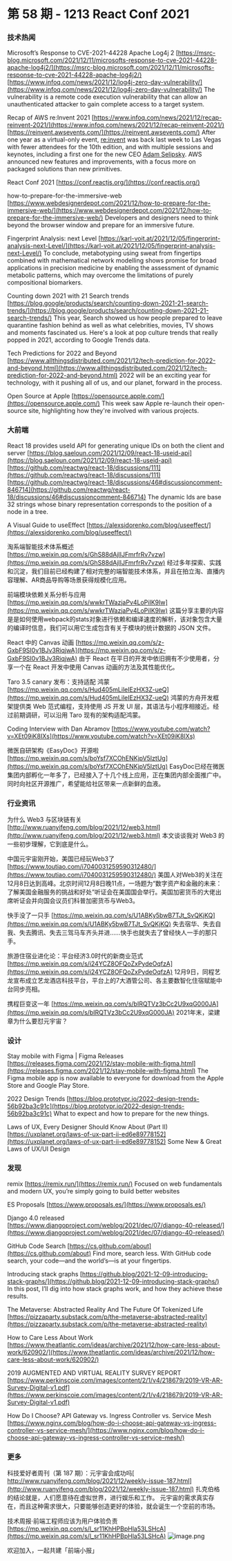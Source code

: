 # 第 58 期 - 1213 React Conf 2021
### 技术热闻
Microsoft’s Response to CVE-2021-44228 Apache Log4j 2
[https://msrc-blog.microsoft.com/2021/12/11/microsofts-response-to-cve-2021-44228-apache-log4j2/](https://msrc-blog.microsoft.com/2021/12/11/microsofts-response-to-cve-2021-44228-apache-log4j2/)
[https://www.infoq.com/news/2021/12/log4j-zero-day-vulnerability/](https://www.infoq.com/news/2021/12/log4j-zero-day-vulnerability/)
The vulnerability is a remote code execution vulnerability that can allow an unauthenticated attacker to gain complete access to a target system.

Recap of AWS re:Invent 2021
[https://www.infoq.com/news/2021/12/recap-reinvent-2021/](https://www.infoq.com/news/2021/12/recap-reinvent-2021/)
[https://reinvent.awsevents.com/](https://reinvent.awsevents.com/)
After one year as a virtual-only event, [re:invent](https://reinvent.awsevents.com/) was back last week to Las Vegas with fewer attendees for the 10th edition, and with multiple sessions and keynotes, including a first one for the new CEO [Adam Selipsky](https://twitter.com/aselipsky). AWS announced new features and improvements, with a focus more on packaged solutions than new primitives.

React Conf 2021
[https://conf.reactjs.org/](https://conf.reactjs.org/)

how-to-prepare-for-the-immersive-web
[https://www.webdesignerdepot.com/2021/12/how-to-prepare-for-the-immersive-web/](https://www.webdesignerdepot.com/2021/12/how-to-prepare-for-the-immersive-web/)
Developers and designers need to think beyond the browser window and prepare for an immersive future.

Fingerprint Analysis: next Level
[https://karl-voit.at/2021/12/05/fingerprint-analysis-next-Level/](https://karl-voit.at/2021/12/05/fingerprint-analysis-next-Level/)
To conclude, metabotyping using sweat from fingertips combined with mathematical network modelling shows promise for broad applications in precision medicine by enabling the assessment of dynamic metabolic patterns, which may overcome the limitations of purely compositional biomarkers.

Counting down 2021 with 21 Search trends
[https://blog.google/products/search/counting-down-2021-21-search-trends/](https://blog.google/products/search/counting-down-2021-21-search-trends/)
This year, Search showed us how people prepared to leave quarantine fashion behind as well as what celebrities, movies, TV shows and moments fascinated us. Here's a look at pop culture trends that really popped in 2021, according to Google Trends data.

Tech Predictions for 2022 and Beyond
[https://www.allthingsdistributed.com/2021/12/tech-prediction-for-2022-and-beyond.html](https://www.allthingsdistributed.com/2021/12/tech-prediction-for-2022-and-beyond.html)
2022 will be an exciting year for technology, with it pushing all of us, and our planet, forward in the process.

Open Source at Apple
[https://opensource.apple.com/](https://opensource.apple.com/)
This week saw Apple re-launch their open-source site, highlighting how they're involved with various projects.

### 大前端
React 18 provides useId API for generating unique IDs on both the client and server
[https://blog.saeloun.com/2021/12/09/react-18-useid-api](https://blog.saeloun.com/2021/12/09/react-18-useid-api)
[https://github.com/reactwg/react-18/discussions/111](https://github.com/reactwg/react-18/discussions/111)
[https://github.com/reactwg/react-18/discussions/46#discussioncomment-846714](https://github.com/reactwg/react-18/discussions/46#discussioncomment-846714)
The dynamic Ids are base 32 strings whose binary representation corresponds to the position of a node in a tree.

A Visual Guide to useEffect
[https://alexsidorenko.com/blog/useeffect/](https://alexsidorenko.com/blog/useeffect/)

淘系端智能技术体系概述
[https://mp.weixin.qq.com/s/GhS88dAjlIJFmrfrRv7vzw](https://mp.weixin.qq.com/s/GhS88dAjlIJFmrfrRv7vzw)
经过多年探索、实践和沉淀，我们目前已经构建了相对完整的端智能技术体系，并且在拍立淘、直播内容理解、AR商品导购等场景获得规模化应用。

前端模块依赖关系分析与应用
[https://mp.weixin.qq.com/s/wwkrTWazjaPv4LoPiIK9Iw](https://mp.weixin.qq.com/s/wwkrTWazjaPv4LoPiIK9Iw)
这篇分享主要的内容是是如何使用webpack的stats对象进行依赖和编译速度的解析，该对象包含大量的编译时信息，我们可以用它生成包含有关于模块的统计数据的 JSON 文件。

React 中的 Canvas 动画
[https://mp.weixin.qq.com/s/z-GxbF9SI0v1BJv3RiqjwA](https://mp.weixin.qq.com/s/z-GxbF9SI0v1BJv3RiqjwA)
由于 React 在平日的开发中依旧拥有不少使用者，分享一个在 React 开发中使用 Canvas 动画的方法及其性能优化。

Taro 3.5 canary 发布：支持适配 鸿蒙
[https://mp.weixin.qq.com/s/Hud405mLileIEzHX3Z-ueQ](https://mp.weixin.qq.com/s/Hud405mLileIEzHX3Z-ueQ)
鸿蒙的方舟开发框架提供类 Web 范式编程，支持使用 JS 开发 UI 层，其语法与小程序相接近。经过前期调研，可以沿用 Taro 现有的架构适配鸿蒙。

Coding Interview with Dan Abramov
[https://www.youtube.com/watch?v=XEt09iK8IXs](https://www.youtube.com/watch?v=XEt09iK8IXs)

微医自研架构《EasyDoc》开源啦
[https://mp.weixin.qq.com/s/boYsf7XCOhENKjpV5IztUg](https://mp.weixin.qq.com/s/boYsf7XCOhENKjpV5IztUg)
EasyDoc已经在微医集团内部孵化一年多了，已经接入了十几个线上应用，正在集团内部全面推广中。同时向社区开源推广，希望能给社区带来一点新鲜的血液。

### 行业资讯
为什么 Web3 与区块链有关
[http://www.ruanyifeng.com/blog/2021/12/web3.html](http://www.ruanyifeng.com/blog/2021/12/web3.html)
本文谈谈我对 Web3 的一些初步理解，它到底是什么。

中国元宇宙刚开始，美国已经玩Web3了
[https://www.toutiao.com/i7040031259590312480/](https://www.toutiao.com/i7040031259590312480/)
美国人对Web3的关注在12月8日达到高峰。北京时间12月8日晚11点，一场题为“数字资产和金融的未来：了解美国金融服务的挑战和好处”听证会在美国国会举行。美国加密货币的大佬出席听证会并向国会议员们科普加密货币与Web3。

快手没了一只手
[https://mp.weixin.qq.com/s/U1ABKy5bwB7TJt_SvQKjKQ](https://mp.weixin.qq.com/s/U1ABKy5bwB7TJt_SvQKjKQ)
失去宿华、失去自我、失去腾讯、失去三驾马车齐头并进……快手也就失去了曾经快人一手的那只手。

旅游住宿业进化论：平台经济3.0时代的新商业范式
[https://mp.weixin.qq.com/s/i24YCZ8OFQoZxPydeOqfzA](https://mp.weixin.qq.com/s/i24YCZ8OFQoZxPydeOqfzA)
12月9日，同程艺龙宣布成立艺龙酒店科技平台，平台上的7大酒管公司、各主要数智化住宿赋能中台同步亮相。

携程巨变这一年
[https://mp.weixin.qq.com/s/bIRQTVz3bCc2U9xqG000JA](https://mp.weixin.qq.com/s/bIRQTVz3bCc2U9xqG000JA)
2021年末，梁建章为什么要怼元宇宙？

### 设计
Stay mobile with Figma | Figma Releases
[https://releases.figma.com/2021/12/stay-mobile-with-figma.html](https://releases.figma.com/2021/12/stay-mobile-with-figma.html)
The Figma mobile app is now available to everyone for download from the Apple Store and Google Play Store.

2022 Design Trends
[https://blog.prototypr.io/2022-design-trends-56b92ba3c91c](https://blog.prototypr.io/2022-design-trends-56b92ba3c91c)
What to expect and how to prepare for the new things.

Laws of UX, Every Designer Should Know About (Part II)
[https://uxplanet.org/laws-of-ux-part-ii-ed6e89778152](https://uxplanet.org/laws-of-ux-part-ii-ed6e89778152)
Some New & Great Laws of UX/UI Design

### 发现
remix
[https://remix.run/](https://remix.run/)
Focused on web fundamentals and modern UX, you’re simply going to build better websites

ES Proposals
[https://www.proposals.es/](https://www.proposals.es/)

Django 4.0 released
[https://www.djangoproject.com/weblog/2021/dec/07/django-40-released/](https://www.djangoproject.com/weblog/2021/dec/07/django-40-released/)

GitHub Code Search
[https://cs.github.com/about](https://cs.github.com/about)
Find more, search less. With GitHub code search, your code—and the world’s—is at your fingertips.

Introducing stack graphs
[https://github.blog/2021-12-09-introducing-stack-graphs/](https://github.blog/2021-12-09-introducing-stack-graphs/)
In this post, I’ll dig into how stack graphs work, and how they achieve these results.

The Metaverse: Abstracted Reality And The Future Of Tokenized Life
[https://pizzaparty.substack.com/p/the-metaverse-abstracted-reality](https://pizzaparty.substack.com/p/the-metaverse-abstracted-reality)

How to Care Less About Work
[https://www.theatlantic.com/ideas/archive/2021/12/how-care-less-about-work/620902/](https://www.theatlantic.com/ideas/archive/2021/12/how-care-less-about-work/620902/)

2019 AUGMENTED AND VIRTUAL REALITY SURVEY REPORT
[https://www.perkinscoie.com/images/content/2/1/v4/218679/2019-VR-AR-Survey-Digital-v1.pdf](https://www.perkinscoie.com/images/content/2/1/v4/218679/2019-VR-AR-Survey-Digital-v1.pdf)

How Do I Choose? API Gateway vs. Ingress Controller vs. Service Mesh
[https://www.nginx.com/blog/how-do-i-choose-api-gateway-vs-ingress-controller-vs-service-mesh/](https://www.nginx.com/blog/how-do-i-choose-api-gateway-vs-ingress-controller-vs-service-mesh/)

### 更多
科技爱好者周刊（第 187 期）：元宇宙会成功吗[
http://www.ruanyifeng.com/blog/2021/12/weekly-issue-187.html](http://www.ruanyifeng.com/blog/2021/12/weekly-issue-187.html)
扎克伯格的结论就是，人们愿意待在虚拟世界，进行娱乐和工作。 元宇宙的需求真实存在，而且这种需求很大，只要能够创造更好的体验，就会诞生一个空前的市场。

技术周报·前端工程师应该为用户体验负责
[https://mp.weixin.qq.com/s/l_sr11KhHPBpHla53LSHcA](https://mp.weixin.qq.com/s/l_sr11KhHPBpHla53LSHcA)
![image.png](https://cdn.nlark.com/yuque/0/2020/png/85771/1605930034828-7fc81343-651f-4a15-8465-eebe5a23cf61.png#crop=0&crop=0&crop=1&crop=1&height=31&id=C5Hpa&margin=%5Bobject%20Object%5D&name=image.png&originHeight=90&originWidth=2186&originalType=binary&ratio=1&rotation=0&showTitle=false&size=14325&status=done&style=none&title=&width=746)


欢迎加入，一起共建「前端小报」
